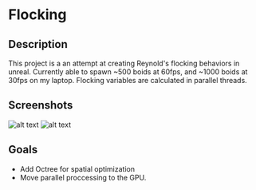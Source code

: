 # Flocking

## Description
This project is a an attempt at creating Reynold's flocking behaviors in unreal. Currently able to spawn ~500 boids at 60fps, and ~1000 boids at 30fps on my laptop. Flocking variables are calculated in parallel threads.

## Screenshots
![alt text](https://i.imgur.com/8Rb9Ll1.png "Flocking1")
![alt text](https://i.imgur.com/HLmYz5a.jpg "Flocking2")

## Goals
* Add Octree for spatial optimization
* Move parallel proccessing to the GPU.
